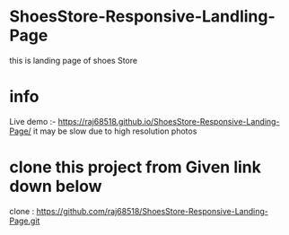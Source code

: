 # ShoesStore-Responsive-Landling-Page
this is landing page of shoes Store

# info

Live demo :- https://raj68518.github.io/ShoesStore-Responsive-Landing-Page/ it may be slow due to high resolution photos

# clone this project from Given link down below 
clone : https://github.com/raj68518/ShoesStore-Responsive-Landing-Page.git
